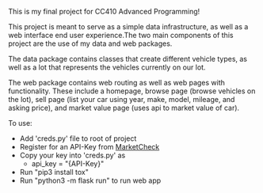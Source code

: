 This is my final project for CC410 Advanced Programming!

This project is meant to serve as a simple data infrastructure, as well as
a web interface end user experience.The two main components of this project are the use of my data
and web packages.

The data package contains classes that create different vehicle types, as well
as a lot that represents the vehicles currently on our lot.

The web package contains web routing as well as web pages with
functionality. These include a homepage, browse page (browse vehicles on the lot), sell page (list your car 
using year, make, model, mileage, and asking price), and market value page (uses api to market value of car).


To use:
- Add 'creds.py' file to root of project
- Register for an API-Key from [MarketCheck](https://www.marketcheck.com/apis/?utm_source=google&utm_medium=paid&utm_campaign=API&utm_term=marketcheck%20api&utm_content=1708073986958579827&gad_source=1&gclid=Cj0KCQiAsOq6BhDuARIsAGQ4-ziyXDBJki3XPU5HD-EYnwqeUzbgUtNzmsRIcE1lXYypY16VQSItewUaAmtQEALw_wcB)
- Copy your key into 'creds.py' as 
    -  api_key = "{API-Key}"
- Run "pip3 install tox"
- Run "python3 -m flask run" to run web app
